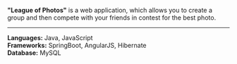 <b>"League of Photos"</b> is a web application, which allows you to create a group and then compete with your friends in contest for the best photo.
<hr>
<b>Languages:</b> Java, JavaScript <br>
<b>Frameworks:</b>	SpringBoot, AngularJS, Hibernate <br>
<b>Database:</b> MySQL <br>
